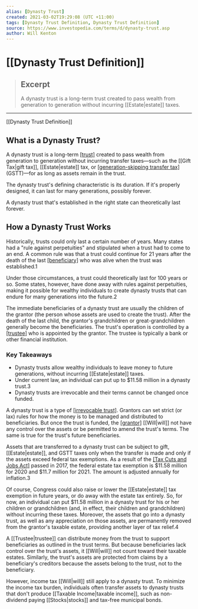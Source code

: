 ```yaml
---
alias: [Dynasty Trust]
created: 2021-03-02T19:29:08 (UTC +11:00)
tags: [Dynasty Trust Definition, Dynasty Trust Definition]
source: https://www.investopedia.com/terms/d/dynasty-trust.asp
author: Will Kenton
---
```


# [[Dynasty Trust Definition]]

> ## Excerpt
> A dynasty trust is a long-term trust created to pass wealth from generation to generation without incurring [[Estate|estate]] taxes.

---

[[Dynasty Trust Definition]]
## What is a Dynasty Trust?

A dynasty trust is a long-term [[trust]](https://www.investopedia.com/terms/t/trust.asp) created to pass wealth from generation to generation without incurring transfer taxes—such as the [[Gift Tax|gift tax]], [[Estate|estate]] tax, or [[generation-skipping transfer tax]](https://www.investopedia.com/terms/g/generation-skipping-transfer-tax.asp) (GSTT)—for as long as assets remain in the trust.  

The dynasty trust's defining characteristic is its duration. If it's properly designed, it can last for many generations, possibly forever.

A dynasty trust that's established in the right state can theoretically last forever.

## How a Dynasty Trust Works

Historically, trusts could only last a certain number of years. Many states had a "rule against perpetuities" and stipulated when a trust had to come to an end. A common rule was that a trust could continue for 21 years after the death of the last [[beneficiary]](https://www.investopedia.com/terms/b/beneficiary.asp) who was alive when the trust was established.1

Under those circumstances, a trust could theoretically last for 100 years or so. Some states, however, have done away with rules against perpetuities, making it possible for wealthy individuals to create dynasty trusts that can endure for many generations into the future.2

The immediate beneficiaries of a dynasty trust are usually the children of the grantor (the person whose assets are used to create the trust). After the death of the last child, the grantor's grandchildren or great-grandchildren generally become the beneficiaries. The trust's operation is controlled by a [[trustee]](https://www.investopedia.com/terms/t/[[Trustee|trustee]].asp) who is appointed by the grantor. The trustee is typically a bank or other financial institution.

### Key Takeaways

-   Dynasty trusts allow wealthy individuals to leave money to future generations, without incurring [[Estate|estate]] taxes.
-   Under current law, an individual can put up to $11.58 million in a dynasty trust.3
-   Dynasty trusts are irrevocable and their terms cannot be changed once funded.

A dynasty trust is a type of [[irrevocable trust]](https://www.investopedia.com/terms/i/irrevocabletrust.asp). Grantors can set strict (or lax) rules for how the money is to be managed and distributed to beneficiaries. But once the trust is funded, the [[grantor]](https://www.investopedia.com/terms/g/grantortrustrules.asp) [[Will|will]] not have any control over the assets or be permitted to amend the trust's terms. The same is true for the trust's future beneficiaries.

Assets that are transferred to a dynasty trust can be subject to gift, [[Estate|estate]], and GSTT taxes only when the transfer is made and only if the assets exceed federal tax exemptions. As a result of the [[Tax Cuts and Jobs Act]](https://www.investopedia.com/taxes/trumps-tax-reform-plan-explained/) passed in 2017, the federal estate tax exemption is $11.58 million for 2020 and $11.7 million for 2021. The amount is adjusted annually for inflation.3

Of course, Congress could also raise or lower the [[Estate|estate]] tax exemption in future years, or do away with the estate tax entirely. So, for now, an individual can put $11.58 million in a dynasty trust for his or her children or grandchildren (and, in effect, their children and grandchildren) without incurring these taxes. Moreover, the assets that go into a dynasty trust, as well as any appreciation on those assets, are permanently removed from the grantor's taxable estate, providing another layer of tax relief.4 

A [[Trustee|trustee]] can distribute money from the trust to support beneficiaries as outlined in the trust terms. But because beneficiaries lack control over the trust's assets, it [[Will|will]] not count toward their taxable estates. Similarly, the trust's assets are protected from claims by a beneficiary's creditors because the assets belong to the trust, not to the beneficiary.

However, income tax [[Will|will]] still apply to a dynasty trust. To minimize the income tax burden, individuals often transfer assets to dynasty trusts that don't produce [[Taxable Income|taxable income]], such as non-dividend paying [[Stocks|stocks]] and tax-free municipal bonds.
